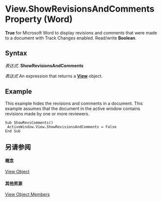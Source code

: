 
# View.ShowRevisionsAndComments Property (Word)

 **True** for Microsoft Word to display revisions and comments that were made to a document with Track Changes enabled. Read/write **Boolean**.


## Syntax

 _表达式_. **ShowRevisionsAndComments**

 _表达式_ An expression that returns a **[View](8bf5b26b-14c0-1985-65b2-3e034360baeb.md)** object.


## Example

This example hides the revisions and comments in a document. This example assumes that the document in the active window contains revisions made by one or more reviewers.


```
Sub ShowRevsComments() 
 ActiveWindow.View.ShowRevisionsAndComments = False 
End Sub
```


## 另请参阅


#### 概念


[View Object](8bf5b26b-14c0-1985-65b2-3e034360baeb.md)
#### 其他资源


[View Object Members](http://msdn.microsoft.com/library/b7d2bd4e-c96d-3b8f-98a0-57c145f9aa42%28Office.15%29.aspx)